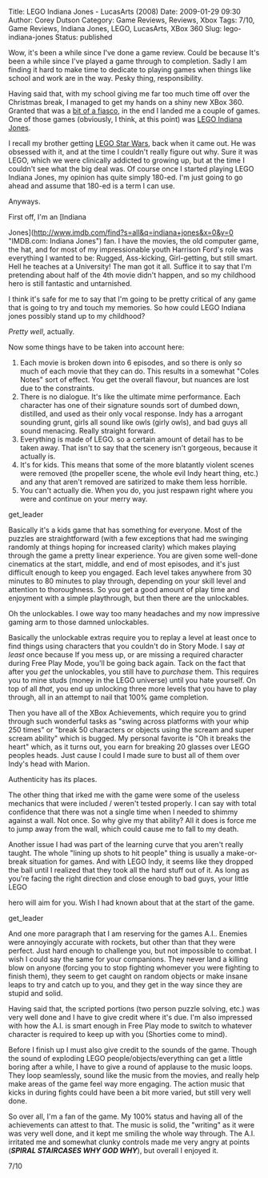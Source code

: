 Title: LEGO Indiana Jones - LucasArts (2008)
Date: 2009-01-29 09:30
Author: Corey Dutson
Category: Game Reviews, Reviews, Xbox
Tags: 7/10, Game Reviews, Indiana Jones, LEGO, LucasArts, XBox 360
Slug: lego-indiana-jones
Status: published

Wow, it's been a while since I've done a game review. Could be because
It's been a while since I've played a game through to completion. Sadly
I am finding it hard to make time to dedicate to playing games when
things like school and work are in the way. Pesky thing, responsibility.

Having said that, with my school giving me far too much time off over
the Christmas break, I managed to get my hands on a shiny new XBox 360.
Granted that was a [bit of a
fiasco](/2009/01/06/360-degrees-of-failure/ "Corey Dutson: 360 Degrees of Failure"),
in the end I landed me a couple of games. One of those games (obviously,
I think, at this point) was [LEGO Indiana
Jones](http://www.lucasarts.com/games/legoindianajones/ "LucasArts: LEGO Indiana Jones").

I recall my brother getting [LEGO Star
Wars](http://www.lucasarts.com/games/legostarwars_franchise/ "LucasArts: LEGO Star Wars"),
back when it came out. He was obsessed with it, and at the time I
couldn't really figure out why. Sure it was LEGO, which we were
clinically addicted to growing up, but at the time I couldn't see what
the big deal was. Of course once I started playing LEGO Indiana Jones,
my opinion has quite simply 180-ed. I'm just going to go ahead and
assume that 180-ed is a term I can use.

Anyways.

<!--more-->First off, I'm an [Indiana
Jones](http://www.imdb.com/find?s=all&q=indiana+jones&x=0&y=0 "IMDB.com: Indiana Jones")
fan. I have the movies, the old computer game, the hat, and for most of
my impressionable youth Harrison Ford's role was everything I wanted to
be: Rugged, Ass-kicking, Girl-getting, but still smart. Hell he teaches
at a University! The man got it all. Suffice it to say that I'm
pretending about half of the 4th movie didn't happen, and so my
childhood hero is still fantastic and untarnished.

I think it's safe for me to say that I'm going to be pretty critical of
any game that is going to try and touch my memories. So how could LEGO
Indiana jones possibly stand up to my childhood?

*Pretty well*, actually.

Now some things have to be taken into account here:

1.  Each movie is broken down into 6 episodes, and so there is only so
    much of each movie that they can do. This results in a somewhat
    "Coles Notes" sort of effect. You get the overall flavour, but
    nuances are lost due to the constraints.
2.  There is no dialogue. It's like the ultimate mime performance. Each
    character has one of their signature sounds sort of dumbed down,
    distilled, and used as their only vocal response. Indy has a
    arrogant sounding grunt, girls all sound like owls (girly owls), and
    bad guys all sound menacing. Really straight forward.
3.  Everything is made of LEGO. so a certain amount of detail has to be
    taken away. That isn't to say that the scenery isn't gorgeous,
    because it actually is.
4.  It's for kids. This means that some of the more blatantly violent
    scenes were removed (the propeller scene, the whole evil Indy heart
    thing, etc.) and any that aren't removed are satirized to make them
    less horrible.
5.  You can't actually die. When you do, you just respawn right where
    you were and continue on your merry way.

get\_leader

Basically it's a kids game that has something for everyone. Most of the
puzzles are straightforward (with a few exceptions that had me swinging
randomly at things hoping for increased clarity) which makes playing
through the game a pretty linear experience. You are given some
well-done cinematics at the start, middle, and end of most episodes, and
it's just difficult enough to keep you engaged. Each level takes
anywhere from 30 minutes to 80 minutes to play through, depending on
your skill level and attention to thoroughness. So you get a good amount
of play time and enjoyment with a simple playthrough, but then there are
the unlockables.

Oh the unlockables. I owe way too many headaches and my now impressive
gaming arm to those damned unlockables.

Basically the unlockable extras require you to replay a level at least
once to find things using characters that you couldn't do in Story Mode.
I say *at least* once because If you mess up, or are missing a required
character during Free Play Mode, you'll be going back again. Tack on the
fact that after you *get* the unlockables, you still have to *purchase*
them. This requires you to mine studs (money in the LEGO universe) until
you hate yourself. On top of all *that*, you end up unlocking three more
levels that you have to play through, all in an attempt to nail that
100% game completion.

Then you have all of the XBox Achievements, which require you to grind
through such wonderful tasks as "swing across platforms with your whip
250 times" or "break 50 characters or objects using the scream and super
scream ability" which is bugged. My personal favorite is "Oh it breaks
the heart" which, as it turns out, you earn for breaking 20 glasses over
LEGO peoples heads. Just cause I could I made sure to bust all of them
over Indy's head with Marion.

Authenticity has its places.

The other thing that irked me with the game were some of the useless
mechanics that were included / weren't tested properly. I can say with
total confidence that there was not a single time when I needed to
shimmy against a wall. Not once. So why give my that ability? All it
does is force me to jump away from the wall, which could cause me to
fall to my death.

Another issue I had was part of the learning curve that you aren't
really taught. The whole "lining up shots to hit people" thing is
usually a make-or-break situation for games. And with LEGO Indy, it
seems like they dropped the ball until I realized that they took all the
hard stuff out of it. As long as you're facing the right direction and
close enough to bad guys, your little LEGO

hero will aim for you. Wish I had known about that at the start of the
game.

get\_leader

And one more paragraph that I am reserving for the games A.I.. Enemies
were annoyingly accurate with rockets, but other than that they were
perfect. Just hard enough to challenge you, but not impossible to
combat. I wish I could say the same for your companions. They never land
a killing blow on anyone (forcing you to stop fighting whomever you were
fighting to finish them), they seem to get caught on random objects or
make insane leaps to try and catch up to you, and they get in the way
since they are stupid and solid.

Having said that, the scripted portions (two person puzzle solving,
etc.) was very well done and I have to give credit where it's due. I'm
also impressed with how the A.I. is smart enough in Free Play mode to
switch to whatever character is required to keep up with you (Shorties
come to mind).

Before I finish up I must also give credit to the sounds of the game.
Though the sound of exploding LEGO people/objects/everything can get a
little boring after a while, I have to give a round of applause to the
music loops. They loop seamlessly, sound like the music from the movies,
and really help make areas of the game feel way more engaging. The
action music that kicks in during fights could have been a bit more
varied, but still very well done.

So over all, I'm a fan of the game. My 100% status and having all of the
achievements can attest to that. The music is solid, the "writing" as it
were was very well done, and it kept me smiling the whole way through.
The A.I. irritated me and somewhat clunky controls made me very angry at
points (***SPIRAL STAIRCASES WHY GOD WHY***), but overall I enjoyed it.

7/10
